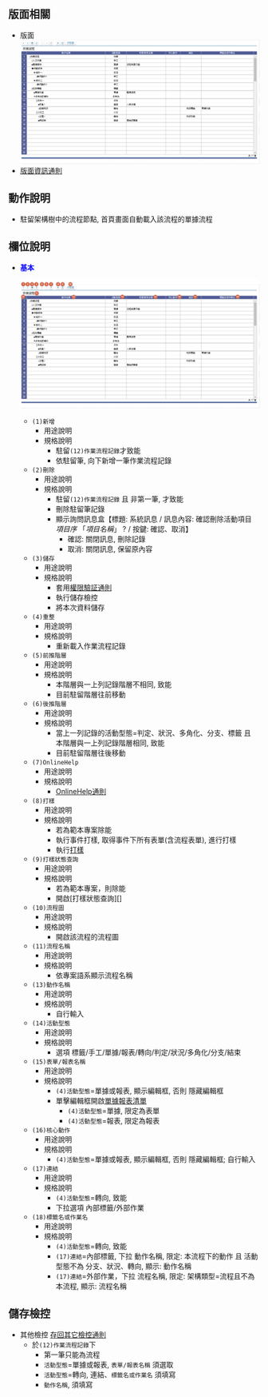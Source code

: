 ## <div id="layout">版面相關</div>
* 版面</br>
    ![pic][image_flowItem]
* [版面資訊通則][link_ruleother1]
		
## <div id="form-action">動作說明</div>
* 駐留架構樹中的流程節點, 首頁畫面自動載入該流程的單據流程

## <div id="object-desc">欄位說明</div>
* <p id="fieldbreak1" style="color:blue;font-weight:bold">基本</p>

    ![pic][image_fieldbreak1]
    * `(1)新增`
        * 用途說明
        * 規格說明
            * 駐留`(12)作業流程記錄`才致能
            * 依駐留筆, 向下新增一筆作業流程記錄
    * `(2)刪除`
        * 用途說明
        * 規格說明
            * 駐留`(12)作業流程記錄` 且 非第一筆, 才致能
            * 刪除駐留筆記錄
            * 顯示詢問訊息盒【標題: 系統訊息 / 訊息內容: 確認刪除活動項目 *項目序*  「*項目名稱*」 ? / 按鍵: 確認、取消】
                * 確認: 關閉訊息, 刪除記錄
                * 取消: 關閉訊息, 保留原內容
    * `(3)儲存`
        * 用途說明
        * 規格說明
            * 套用[權限驗証通則][link_ruleother6]
            * 執行儲存檢控
            * 將本次資料儲存
    * `(4)重整`
        * 用途說明
        * 規格說明
            * 重新載入作業流程記錄
    * `(5)前推階層`
        * 用途說明
        * 規格說明
            * 本階層與一上列記錄階層不相同, 致能
            * 目前駐留階層往前移動
    * `(6)後推階層`
        * 用途說明
        * 規格說明
            * 當上一列記錄的活動型態=判定、狀況、多角化、分支、標籤 且 本階層與一上列記錄階層相同, 致能
            * 目前駐留階層往後移動
    * `(7)OnlineHelp`
        * 用途說明
        * 規格說明
            * [OnlineHelp通則][link_ruleother2]
    * `(8)打樣`
        * 用途說明
        * 規格說明
            * 若為範本專案除能
            * 執行事件打樣, 取得事件下所有表單(含流程表單), 進行打樣
            * 執行[打樣][link_ruleother9]
    * `(9)打樣狀態查詢`
        * 用途說明
        * 規格說明
            * 若為範本專案，則除能
            * 開啟[打樣狀態查詢][]
    * `(10)流程圖`
        * 用途說明
        * 規格說明
            * 開啟該流程的流程圖
    * `(11)流程名稱`
        * 用途說明
        * 規格說明
            * 依專案語系顯示流程名稱
    * `(13)動作名稱`
        * 用途說明
        * 規格說明
            * 自行輸入
    * `(14)活動型態`
        * 用途說明
        * 規格說明
            * 選項 標籤/手工/單據/報表/轉向/判定/狀況/多角化/分支/結束
    * `(15)表單/報表名稱`
        * 用途說明
        * 規格說明
            * `(4)活動型態`=單據或報表, 顯示編輯框, 否則 隱藏編輯框
            * 單擊編輯框開啟[單據報表清單][link_ListFormReport]
                * `(4)活動型態`=單據, 限定為表單
                * `(4)活動型態`=報表, 限定為報表
    * `(16)核心動作`
        * 用途說明
        * 規格說明
            * `(4)活動型態`=單據或報表, 顯示編輯框, 否則 隱藏編輯框; 自行輸入
    * `(17)連結`
        * 用途說明
        * 規格說明
            * `(4)活動型態`=轉向, 致能
            * 下拉選項 內部標籤/外部作業
    * `(18)標籤名或作業名	`
        * 用途說明
        * 規格說明
            * `(4)活動型態`=轉向, 致能
            * `(17)連結`=內部標籤, 下拉 動作名稱, 限定: 本流程下的動作 且 活動型態不為 分支、狀況、轉向, 顯示: 動作名稱
            * `(17)連結`=外部作業，下拉 流程名稱, 限定: 架構類型=流程且不為本流程, 顯示: 流程名稱

## <div id="save-action">儲存檢控</div>
* 其他檢控 [存回其它檢控通則][link_ruleother8]
    * 於`(12)作業流程記錄`下
	    * 第一筆只能為流程
	    * `活動型態`=單據或報表, `表單/報表名稱` 須選取
	    * `活動型態`=轉向, 連結、`標籤名或作業名` 須填寫
	    * `動作名稱`, 須填寫

<!-- 圖片 -->
[image_flowItem]:attachment/flowItem.png
[image_fieldbreak1]:attachment/fieldbreak1.png

<!-- 超連結 -->
[link_ruleother1]:../RulesOther/README#ruleother1 "共用通則_其它/版面資訊通則"
[link_ruleother2]:../RulesOther/README#ruleother2 "共用通則_其它/OnlineHelp通則"
[link_ruleother6]:../RulesOther/README#ruleother6 "共用通則_其它/權限驗証通則"
[link_ruleother8]:../RulesOther/README#ruleother8 "共用通則_其他/存回其它檢控通則"
[link_ruleother9]:../RulesOther/README#ruleother9 "共用通則_其他/打樣通則"
[link_ListFormReport]:ListFormReport.md "單據報表清單"